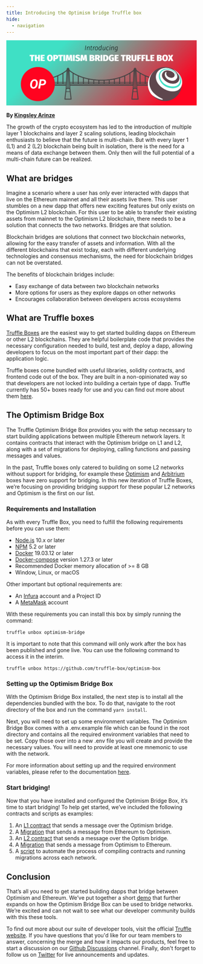 ```yaml
---
title: Introducing the Optimism bridge Truffle box
hide:
  - navigation
---
```


![ganache v7 banner](./optimism-bridge.png)

**By [Kingsley Arinze](https://twitter.com/heydamali)**

The growth of the crypto ecosystem has led to the introduction of multiple layer 1 blockchains and layer 2 scaling solutions, leading blockchain enthusiasts to believe that the future is multi-chain. But with every layer 1 (L1) and 2 (L2) blockchain being built in isolation, there is the need for a means of data exchange between them.  Only then will the full potential of a multi-chain future can be realized.

## What are bridges 
Imagine a scenario where a user has only ever interacted with dapps that live on the Ethereum mainnet and all their assets live there. This user stumbles on a new dapp that offers new exciting features but only exists on the Optimism L2 blockchain. For this user to be able to transfer their existing assets from mainnet to the Optimism L2 blockchain, there needs to be a solution that connects the two networks. Bridges are that solution. 

Blockchain bridges are solutions that connect two blockchain networks, allowing for the easy transfer of assets and information. With all the different blockchains that exist today, each with different underlying technologies and consensus mechanisms, the need for blockchain bridges can not be overstated. 

The benefits of blockchain bridges include: 

- Easy exchange of data between two blockchain networks
- More options for users as they explore dapps on other networks
- Encourages collaboration between developers across ecosystems

## What are Truffle boxes
[Truffle Boxes](https://trufflesuite.com/boxes) are the easiest way to get started building dapps on Ethereum or other L2 blockchains. They are helpful boilerplate code that provides the necessary configuration needed to build, test and, deploy a dapp, allowing developers to focus on the most important part of their dapp: the application logic. 

Truffle boxes come bundled with useful libraries, solidity contracts, and frontend code out of the box. They are built in a non-opinionated way so that developers are not locked into building a certain type of dapp. Truffle currently has 50+ boxes ready for use and you can find out more about them [here](https://trufflesuite.com/boxes).

## The Optimism Bridge Box
The Truffle Optimism Bridge Box provides you with the setup necessary to start building applications between multiple Ethereum network layers. It contains contracts that interact with the Optimism bridge on L1 and L2, along with a set of migrations for deploying, calling functions and passing messages and values.

In the past, Truffle boxes only catered to building on some L2 networks without support for bridging, for example these [ Optimism](https://trufflesuite.com/boxes/optimism) and  [Arbitrium](https://trufflesuite.com/boxes/arbitrum) boxes have zero support for bridging. In this new iteration of Truffle Boxes, we’re focusing on providing bridging support for these popular L2 networks and Optimism is the first on our list. 

### Requirements and Installation
As with every Truffle Box, you need to fulfill the following requirements before you can use them:

- [Node.js](https://nodejs.org/) 10.x or later
- [NPM](https://docs.npmjs.com/cli/) 5.2 or later
- [Docker](https://docs.docker.com/get-docker/) 19.03.12 or later
- [Docker-compose](https://docs.docker.com/compose/install) version 1.27.3 or later
- Recommended Docker memory allocation of >= 8 GB
- Window, Linux, or macOS

Other important but optional requirements are:
- An [Infura](https://infura.io/) account and a Project ID
- A [MetaMask](https://metamask.io/) account

With these requirements you can install this box by simply running the command:

```
truffle unbox optimism-bridge
```

It is important to note that this command will only work after the box has been published and gone live. You can use the following command to access it in the interim. 

```
truffle unbox https://github.com/truffle-box/optimism-box
```
### Setting up the Optimism Bridge Box
With the Optimism Bridge Box installed, the next step is to install all the dependencies bundled with the box. To do that, navigate to the root directory of the box and run the command `yarn install`.

Next, you will need to set up some environment variables. The Optimism Bridge Box comes with a .env.example file which can be found in the root directory and contains all the required environment variables that need to be set. Copy those over into a new .env file you will create and provide the necessary values. You will need to provide at least one mnemonic to use with the network.

For more information about setting up and the required environment variables, please refer to the documentation [here](https://github.com/truffle-box/optimism-bridge-box/blob/232a6db7784ed9131d5584f0fc16abec92b21a51/README.md#setup).

### Start bridging!
Now that you have installed and configured the Optimism Bridge Box, it’s time to start bridging! To help get started, we’ve included the following contracts and scripts as examples:

1. An [L1 contract](https://github.com/truffle-box/optimism-bridge-box/blob/232a6db7784ed9131d5584f0fc16abec92b21a51/contracts/ethereum/GreeterL1.sol) that sends a message over the Optimism bridge.
2. A [Migration](https://github.com/truffle-box/optimism-bridge-box/blob/232a6db7784ed9131d5584f0fc16abec92b21a51/migrations/3_set_L2_greeting.js) that sends a message from Ethereum to Optimism.
3. An [L2 contract](https://github.com/truffle-box/optimism-bridge-box/blob/232a6db7784ed9131d5584f0fc16abec92b21a51/contracts/optimism/GreeterL2.sol) that sends a message over the Optism bridge.
4. A [Migration](https://github.com/truffle-box/optimism-bridge-box/blob/232a6db7784ed9131d5584f0fc16abec92b21a51/migrations/4_set_L1_greeting.js) that sends a message from Optimism to Ethereum.
5. A [script](https://github.com/truffle-box/optimism-bridge-box/blob/232a6db7784ed9131d5584f0fc16abec92b21a51/scripts/deploy.mjs) to automate the process of compiling contracts and running migrations across each network.

## Conclusion
That’s all you need to get started building dapps that bridge between Optimism and Ethereum. We’ve put together a short [demo](https://github.com/truffle-box/optimism-bridge-box/blob/232a6db7784ed9131d5584f0fc16abec92b21a51/README.md#demo) that further expands on how the Optimism Bridge Box can be used to bridge networks. We’re excited and can not wait to see what our developer community builds with this these tools.  

To find out more about our suite of developer tools, visit the official [Truffle website](https://trufflesuite.com). If you have questions that you'd like for our team members to answer, concerning the merge and how it impacts our products, feel free to start a discussion on our [Github Discussions](https://github.com/orgs/trufflesuite/discussions) channel. Finally, don't forget to follow us on [Twitter](https://twitter.com/trufflesuite) for live announcements and updates.